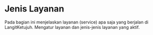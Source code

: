 # Jenis Layanan

Pada bagian ini menjelaskan layanan (service) apa saja yang berjalan di LangitKetujuh. Mengatur layanan dan jenis-jenis layanan yang aktif.
